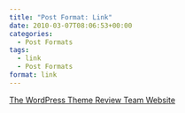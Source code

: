 ```yaml
---
title: "Post Format: Link"
date: 2010-03-07T08:06:53+00:00
categories:
  - Post Formats
tags:
  - link
  - Post Formats
format: link
---
```

[The WordPress Theme Review Team Website](http://make.wordpress.org/themes "The WordPress Theme Review Team Website")